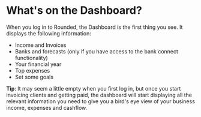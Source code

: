 # What's on the Dashboard?

When you log in to Rounded, the Dashboard is the first thing you see. It displays the following information:

* Income and Invoices
* Banks and forecasts \(only if you have access to the bank connect functionality\)
* Your financial year
* Top expenses
* Set some goals

**Tip**: It may seem a little empty when you first log in, but once you start invoicing clients and getting paid, the dashboard will start displaying all the relevant information you need to give you a bird's eye view of your business income, expenses and cashflow.
